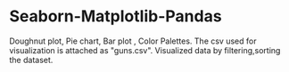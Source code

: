# Seaborn-Matplotlib-Pandas
Doughnut plot, Pie chart, Bar plot , Color Palettes.
The csv used for visualization is attached as "guns.csv".
Visualized data by filtering,sorting the dataset.

